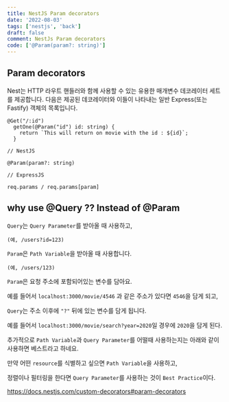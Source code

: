 ```yaml
---
title: NestJS Param decorators
date: '2022-08-03'
tags: ['nestjs', 'back']
draft: false
comment: NestJs Param decorators
code: ['@Param(param?: string)']
---
```


## Param decorators

Nest는 HTTP 라우트 핸들러와 함께 사용할 수 있는 유용한 매개변수 데코레이터 세트를 제공합니다.
다음은 제공된 데코레이터와 이들이 나타내는 일반 Express(또는 Fastify) 객체의 목록입니다.

```tsx
@Get("/:id")
  getOne(@Param("id") id: string) {
    return `This will return on movie with the id : ${id}`;
  }
```

```tsx
// NestJS

@Param(param?: string)

// ExpressJS

req.params / req.params[param]
```

## why use @Query ?? Instead of @Param

`Query`는 `Query Parameter`를 받아올 때 사용하고,

`(예, /users?id=123)`

`Param`은 `Path Variable`을 받아올 때 사용합니다.

`(예, /users/123)`

`Param`은 요청 주소에 포함되어있는 변수를 담아요.

예를 들어서 `localhost:3000/movie/4546` 과 같은 주소가 있다면 `4546`을 담게 되고,

`Query`는 주소 이후에 `"?"` 뒤에 있는 변수를 담게 됩니다.

예를 들어서 `localhost:3000/movie/search?year=2020`일 경우에 `2020`을 담게 된다.

추가적으로 `Path Variable`과 `Query Parameter`를 어떨때 사용하는지는 아래와 같이 사용하면 베스트라고 하네요.

만약 어떤 `resource`를 식별하고 싶으면 `Path Variable`을 사용하고,

정렬이나 필터링을 한다면 `Query Parameter`를 사용하는 것이 `Best Practice`이다.

https://docs.nestjs.com/custom-decorators#param-decorators
